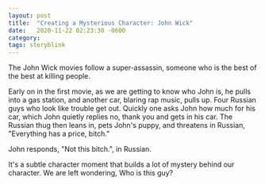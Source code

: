 ```yaml
---
layout: post
title:  "Creating a Mysterious Character: John Wick"
date:   2020-11-22 02:23:30 -0600
category: 
tags: storyblink
---
```

The John Wick movies follow a super-assassin, someone who is the best of the best at killing people.

Early on in the first movie, as we are getting to know who John is, he pulls into a gas station, and another car, blaring rap music, pulls up. Four Russian guys who look like trouble get out. Quickly one asks John how much for his car, which John quietly replies no, thank you and gets in his car. The Russian thug then leans in, pets John's puppy, and threatens in Russian, "Everything has a price, bitch." 

John responds, "Not this bitch.", in Russian.

It's a subtle character moment that builds a lot of mystery behind our character. We are left wondering, Who is this guy?